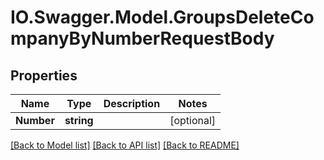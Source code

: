 # IO.Swagger.Model.GroupsDeleteCompanyByNumberRequestBody
## Properties

Name | Type | Description | Notes
------------ | ------------- | ------------- | -------------
**Number** | **string** |  | [optional] 

[[Back to Model list]](../README.md#documentation-for-models) [[Back to API list]](../README.md#documentation-for-api-endpoints) [[Back to README]](../README.md)

